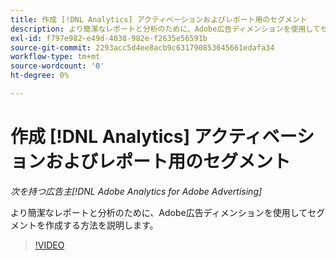 ```yaml
---
title: 作成 [!DNL Analytics] アクティベーションおよびレポート用のセグメント
description: より簡潔なレポートと分析のために、Adobe広告ディメンションを使用してセグメントを作成する方法を説明します。
exl-id: f797e982-e49d-4038-982e-f2635e56591b
source-git-commit: 2293acc5d4ee8acb9c631790853645661edafa34
workflow-type: tm+mt
source-wordcount: '0'
ht-degree: 0%

---
```


# 作成 [!DNL Analytics] アクティベーションおよびレポート用のセグメント

*次を持つ広告主[!DNL Adobe Analytics for Adobe Advertising]*

より簡潔なレポートと分析のために、Adobe広告ディメンションを使用してセグメントを作成する方法を説明します。

>[!VIDEO](https://video.tv.adobe.com/v/33916)
